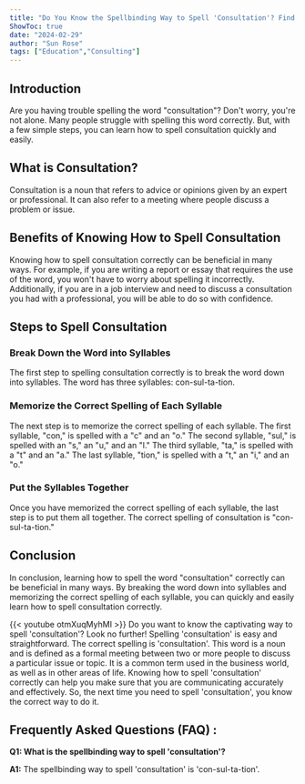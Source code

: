 ```yaml
---
title: "Do You Know the Spellbinding Way to Spell 'Consultation'? Find Out Now!"
ShowToc: true 
date: "2024-02-29"
author: "Sun Rose" 
tags: ["Education","Consulting"]
---
```

## Introduction
Are you having trouble spelling the word "consultation"? Don't worry, you're not alone. Many people struggle with spelling this word correctly. But, with a few simple steps, you can learn how to spell consultation quickly and easily. 

## What is Consultation?
Consultation is a noun that refers to advice or opinions given by an expert or professional. It can also refer to a meeting where people discuss a problem or issue. 

## Benefits of Knowing How to Spell Consultation
Knowing how to spell consultation correctly can be beneficial in many ways. For example, if you are writing a report or essay that requires the use of the word, you won't have to worry about spelling it incorrectly. Additionally, if you are in a job interview and need to discuss a consultation you had with a professional, you will be able to do so with confidence. 

## Steps to Spell Consultation

### Break Down the Word into Syllables
The first step to spelling consultation correctly is to break the word down into syllables. The word has three syllables: con-sul-ta-tion. 

### Memorize the Correct Spelling of Each Syllable
The next step is to memorize the correct spelling of each syllable. The first syllable, "con," is spelled with a "c" and an "o." The second syllable, "sul," is spelled with an "s," an "u," and an "l." The third syllable, "ta," is spelled with a "t" and an "a." The last syllable, "tion," is spelled with a "t," an "i," and an "o." 

### Put the Syllables Together
Once you have memorized the correct spelling of each syllable, the last step is to put them all together. The correct spelling of consultation is "con-sul-ta-tion." 

## Conclusion
In conclusion, learning how to spell the word "consultation" correctly can be beneficial in many ways. By breaking the word down into syllables and memorizing the correct spelling of each syllable, you can quickly and easily learn how to spell consultation correctly.

{{< youtube otmXuqMyhMI >}} 
Do you want to know the captivating way to spell 'consultation'? Look no further! Spelling 'consultation' is easy and straightforward. The correct spelling is 'consultation'. This word is a noun and is defined as a formal meeting between two or more people to discuss a particular issue or topic. It is a common term used in the business world, as well as in other areas of life. Knowing how to spell 'consultation' correctly can help you make sure that you are communicating accurately and effectively. So, the next time you need to spell 'consultation', you know the correct way to do it.

## Frequently Asked Questions (FAQ) :
**Q1: What is the spellbinding way to spell 'consultation'?**

**A1:** The spellbinding way to spell 'consultation' is 'con-sul-ta-tion'.





